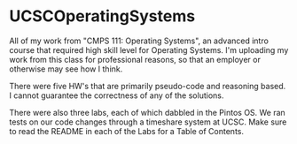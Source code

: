 # UCSCOperatingSystems
All of my work from "CMPS 111: Operating Systems", an advanced intro course that required high skill level for Operating Systems.
I'm uploading my work from this class for professional reasons, so that an employer or otherwise may see how I think.

There were five HW's that are primarily pseudo-code and reasoning based. I cannot guarantee the correctness of any of the solutions.

There were also three labs, each of which dabbled in the Pintos OS. We ran tests on our code changes through a timeshare system
at UCSC. Make sure to read the README in each of the Labs for a Table of Contents. 
